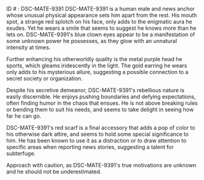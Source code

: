 ID # : DSC-MATE-9391
DSC-MATE-9391 is a human male and news anchor whose unusual physical appearance sets him apart from the rest. His mouth spot, a strange red splotch on his face, only adds to the enigmatic aura he exudes. Yet he wears a smile that seems to suggest he knows more than he lets on. DSC-MATE-9391's blue clown eyes appear to be a manifestation of some unknown power he possesses, as they glow with an unnatural intensity at times. 

Further enhancing his otherworldly quality is the metal purple head he sports, which gleams iridescently in the light. The gold earring he wears only adds to his mysterious allure, suggesting a possible connection to a secret society or organization. 

Despite his secretive demeanor, DSC-MATE-9391's rebellious nature is easily discernible. He enjoys pushing boundaries and defying expectations, often finding humor in the chaos that ensues. He is not above breaking rules or bending them to suit his needs, and seems to take delight in seeing how far he can go. 

DSC-MATE-9391's red scarf is a final accessory that adds a pop of color to his otherwise dark attire, and seems to hold some special significance to him. He has been known to use it as a distraction or to draw attention to specific areas when reporting news stories, suggesting a talent for subterfuge. 

Approach with caution, as DSC-MATE-9391's true motivations are unknown and he should not be underestimated.
